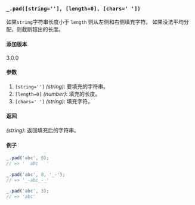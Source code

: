 ### `_.pad([string=''], [length=0], [chars=' '])`[​](#_padstring-length0-chars "_padstring-length0-chars的直接链接")

如果`string`字符串长度小于 `length` 则从左侧和右侧填充字符。 如果没法平均分配，则截断超出的长度。

#### 添加版本

3.0.0

#### 参数

1.  `[string='']` _(string)_: 要填充的字符串。
2.  `[length=0]` _(number)_: 填充的长度。
3.  `[chars=' ']` _(string)_: 填充字符。

#### 返回

_(string)_: 返回填充后的字符串。

#### 例子

```js
_.pad('abc', 8);
// => '  abc   '
 
_.pad('abc', 8, '_-');
// => '_-abc_-_'
 
_.pad('abc', 3);
// => 'abc'

```